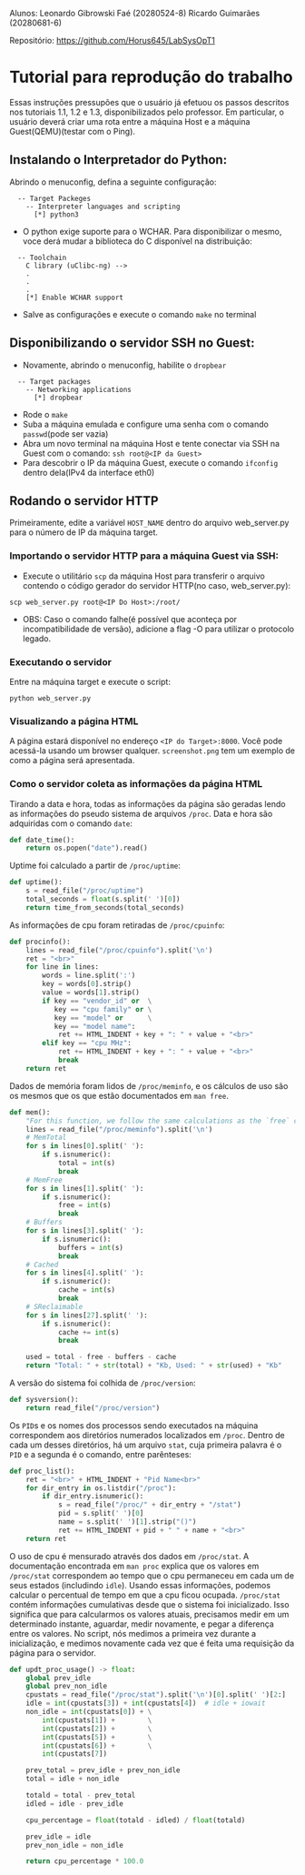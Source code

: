 Alunos:
	Leonardo Gibrowski Faé (20280524-8)
	Ricardo Guimarães (20280681-6)

Repositório: https://github.com/Horus645/LabSysOpT1

# Tutorial para reprodução do trabalho

Essas instruções pressupões que o usuário já efetuou os passos descritos nos tutoriais 1.1, 1.2 e 1.3, disponibilizados pelo professor. Em particular, o usuário deverá
criar uma rota entre a máquina Host e a máquina Guest(QEMU)(testar com o Ping).

## Instalando o Interpretador do Python:

Abrindo o menuconfig, defina a seguinte configuração:
```
  -- Target Packeges
    -- Interpreter languages and scripting
      [*] python3 
```

* O python exige suporte para o WCHAR. Para disponibilizar o mesmo, voce derá mudar a biblioteca do C disponível na distribuição:
```
  -- Toolchain
    C library (uClibc-ng) -->
    .
    .
    .
    [*] Enable WCHAR support
```

* Salve as configurações e execute o comando `make` no terminal

## Disponibilizando o servidor SSH no Guest:

* Novamente, abrindo o menuconfig, habilite o `dropbear`

```
  -- Target packages
    -- Networking applications
      [*] dropbear
```

* Rode o `make`
* Suba a máquina emulada e configure uma senha com o comando `passwd`(pode ser vazia)
* Abra um novo terminal na máquina Host e tente conectar via SSH na Guest com o comando:
 ```ssh root@<IP da Guest>```
 * Para descobrir o IP da máquina Guest, execute o comando `ifconfig` dentro dela(IPv4 da interface eth0)
 
## Rodando o servidor HTTP

Primeiramente, edite a variável `HOST_NAME` dentro do arquivo web_server.py para o número de IP da máquina target.

### Importando o servidor HTTP para a máquina Guest via SSH:
 
* Execute o utilitário `scp` da máquina Host para transferir o arquivo contendo o código gerador do servidor HTTP(no caso, web_server.py):

``` scp web_server.py root@<IP Do Host>:/root/ ```

* OBS: Caso o comando falhe(é possível que aconteça por incompatibilidade de versão), adicione a flag -O para utilizar o protocolo legado.

### Executando o servidor

Entre na máquina target e execute o script:

```
python web_server.py
```

### Visualizando a página HTML

A página estará disponível no endereço `<IP do Target>:8000`. Você pode acessá-la usando um browser qualquer.
`screenshot.png` tem um exemplo de como a página será apresentada.

### Como o servidor coleta as informações da página HTML

Tirando a data e hora, todas as informações da página são geradas lendo as informações do pseudo sistema de arquivos `/proc`.
Data e hora são adquiridas com o comando `date`:

```python
def date_time():
	return os.popen("date").read()
```

Uptime foi calculado a partir de `/proc/uptime`:

```python
def uptime():
    s = read_file("/proc/uptime")
    total_seconds = float(s.split(' ')[0])
    return time_from_seconds(total_seconds)
```

As informações de cpu foram retiradas de `/proc/cpuinfo`:

```python
def procinfo():
    lines = read_file("/proc/cpuinfo").split('\n')
    ret = "<br>"
    for line in lines:
        words = line.split(':')
        key = words[0].strip()
        value = words[1].strip()
        if key == "vendor_id" or  \
           key == "cpu family" or \
           key == "model" or      \
           key == "model name":
            ret += HTML_INDENT + key + ": " + value + "<br>"
        elif key == "cpu MHz":
            ret += HTML_INDENT + key + ": " + value + "<br>"
            break
    return ret
```

Dados de memória foram lidos de `/proc/meminfo`, e os cálculos de uso são os mesmos que os que estão documentados em `man free`.

```python
def mem():
    "For this function, we follow the same calculations as the `free` command"
    lines = read_file("/proc/meminfo").split('\n')
    # MemTotal
    for s in lines[0].split(' '):
        if s.isnumeric():
            total = int(s)
            break
    # MemFree
    for s in lines[1].split(' '):
        if s.isnumeric():
            free = int(s)
            break
    # Buffers
    for s in lines[3].split(' '):
        if s.isnumeric():
            buffers = int(s)
            break
    # Cached
    for s in lines[4].split(' '):
        if s.isnumeric():
            cache = int(s)
            break
    # SReclaimable
    for s in lines[27].split(' '):
        if s.isnumeric():
            cache += int(s)
            break

    used = total - free - buffers - cache
    return "Total: " + str(total) + "Kb, Used: " + str(used) + "Kb"
```

A versão do sistema foi colhida de `/proc/version`:

```python
def sysversion():
    return read_file("/proc/version")
```

Os `PID`s e os nomes dos processos sendo executados na máquina correspondem aos diretórios numerados localizados em `/proc`. Dentro de cada um desses diretórios, há um arquivo `stat`, cuja primeira palavra é o `PID` e a segunda é o comando, entre parênteses:

```python
def proc_list():
    ret = "<br>" + HTML_INDENT + "Pid Name<br>"
    for dir_entry in os.listdir("/proc"):
        if dir_entry.isnumeric():
            s = read_file("/proc/" + dir_entry + "/stat")
            pid = s.split(' ')[0]
            name = s.split(' ')[1].strip("()")
            ret += HTML_INDENT + pid + " " + name + "<br>"
    return ret
```

O uso de cpu é mensurado através dos dados em `/proc/stat`. A documentação encontrada em `man proc` explica que os valores em `/proc/stat` correspondem ao tempo que o cpu permaneceu em cada um de seus estados (includindo `idle`). Usando essas informações, podemos calcular o percentual de tempo em que a cpu ficou ocupada. `/proc/stat` contém informações cumulativas desde que o sistema foi inicializado. Isso significa que para calcularmos os valores atuais, precisamos medir em um determinado instante, aguardar, medir novamente, e pegar a diferença entre os valores. No script, nós medimos a primeira vez durante a inicialização, e medimos novamente cada vez que é feita uma requisição da página para o servidor.

```python
def updt_proc_usage() -> float:
    global prev_idle
    global prev_non_idle
    cpustats = read_file("/proc/stat").split('\n')[0].split(' ')[2:]
    idle = int(cpustats[3]) + int(cpustats[4])  # idle + iowait
    non_idle = int(cpustats[0]) + \
        int(cpustats[1]) +        \
        int(cpustats[2]) +        \
        int(cpustats[5]) +        \
        int(cpustats[6]) +        \
        int(cpustats[7])

    prev_total = prev_idle + prev_non_idle
    total = idle + non_idle

    totald = total - prev_total
    idled = idle - prev_idle

    cpu_percentage = float(totald - idled) / float(totald)

    prev_idle = idle
    prev_non_idle = non_idle

    return cpu_percentage * 100.0
```
